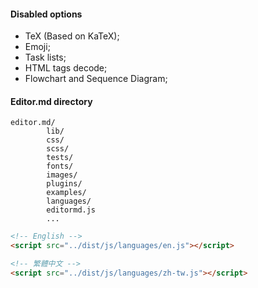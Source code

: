 

#### Disabled options

- TeX (Based on KaTeX);
- Emoji;
- Task lists;
- HTML tags decode;
- Flowchart and Sequence Diagram;

#### Editor.md directory

    editor.md/
            lib/
            css/
            scss/
            tests/
            fonts/
            images/
            plugins/
            examples/
            languages/     
            editormd.js
            ...

```html
<!-- English -->
<script src="../dist/js/languages/en.js"></script>

<!-- 繁體中文 -->
<script src="../dist/js/languages/zh-tw.js"></script>
```
